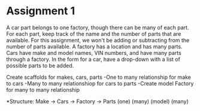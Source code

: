 # Assignment 1

A car part belongs to one factory, though there can be many of each part. For each part, keep track of the name and the number of parts that are available. For this assignment, we won't be adding or subtracting from the number of parts available. A factory has a location and has many parts. Cars have make and model names, VIN numbers, and have many parts through a factory. In the form for a car, have a drop-down with a list of possible parts to be added.

Create scaffolds for makes, cars, parts 
-One to many relationship for make to cars 
-Many to many relationshiop for cars to parts 
-Create model Factory for many to many relationship

*Structure: Make -> Cars -> Factory -> Parts (one) (many) (model) (many)
